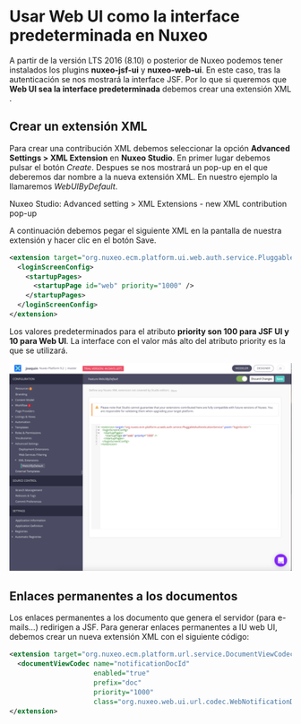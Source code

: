# Usar Web UI como la interface predeterminada en Nuxeo

A partir de la versión LTS 2016 (8.10)  o posterior de Nuxeo podemos tener instalados los plugins **nuxeo-jsf-ui** y **nuxeo-web-ui**.  En este caso, tras la autenticación se nos mostrará la interface JSF. Por lo que si queremos que  **Web UI sea la interface predeterminada** debemos  crear una extensión XML .

## Crear un extensión XML
Para crear una contribución XML debemos seleccionar la opción **Advanced Settings > XML Extension** en **Nuxeo Studio**.  En primer lugar debemos pulsar el botón *Create*. Despues se nos mostrará un pop-up en el que deberemos dar nombre a la nueva extensión XML. En nuestro ejemplo la llamaremos *WebUIByDefault*.

Nuxeo Studio: Advanced setting > XML Extensions - new XML contribution pop-up

A continuación debemos pegar el siguiente XML en la pantalla de nuestra extensión y hacer clic en el botón Save.

```xml
<extension target="org.nuxeo.ecm.platform.ui.web.auth.service.PluggableAuthenticationService" point="loginScreen">
  <loginScreenConfig>
    <startupPages>
      <startupPage id="web" priority="1000" />
    </startupPages>
  </loginScreenConfig>
</extension>
```

Los valores predeterminados para el atributo **priority son 100 para JSF UI  y 10 para Web UI**.  La interface con el valor más alto del atributo priority es la que se utilizará.

![Nuxeo Studio: Advanced setting > XML Extensions - new XML contribution](images/nuxeo-studio-new-xml-extensions-1200x885.png "Nuxeo Studio: Advanced setting > XML Extensions - new XML contribution")

## Enlaces permanentes a los documentos
Los enlaces permanentes a los documento que genera el servidor (para e-mails…) redirigen a JSF. Para generar enlaces permanentes a IU web UI, debemos crear un nueva extensión XML con el siguiente código:

```xml 
<extension target="org.nuxeo.ecm.platform.url.service.DocumentViewCodecService" point="codecs">
  <documentViewCodec name="notificationDocId"
                     enabled="true"
                     prefix="doc"
                     priority="1000"
                     class="org.nuxeo.web.ui.url.codec.WebNotificationDocumentIdCodec" />
</extension>
```